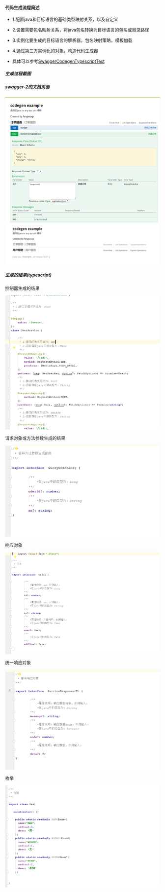 
#### 代码生成流程简述

- 1.配置java和目标语言的基础类型映射关系，以及自定义
- 2.设置需要包名映射关系，将java包名转换为目标语言的包名或目录路径
- 3.实例化要生成的目标语言的解析器，包名映射策略，模板加载
- 4.通过第三方实例化的对象，构造代码生成器

- 具体可以参考[SwaggerCodegenTypescriptTest](../example-swagger-2/src/test/java/test/com/wuxp/codegen/typescript/SwaggerCodegenTypescriptTest.java)

##### 生成过程截图

<p align="center">
  <h5>swagger-2的文档页面</h5>
  <img src="./codegen-example-image/1.png">
  <img  src="./codegen-example-image/2.png">
  <h5>生成的结果(typescript)</h5>
  <p>控制器生成的结果</p>
  <img src="./codegen-example-image/3.png">
   <p>请求对象或方法参数生成的结果</p>
  <img src="./codegen-example-image/4.png">
   <p>响应对象</p>
  <img src="./codegen-example-image/5.png">
  <p>统一响应对象</p>
  <img src="./codegen-example-image/7.png">
  <p>枚举</p>
  <img src="./codegen-example-image/6.png">
</p>